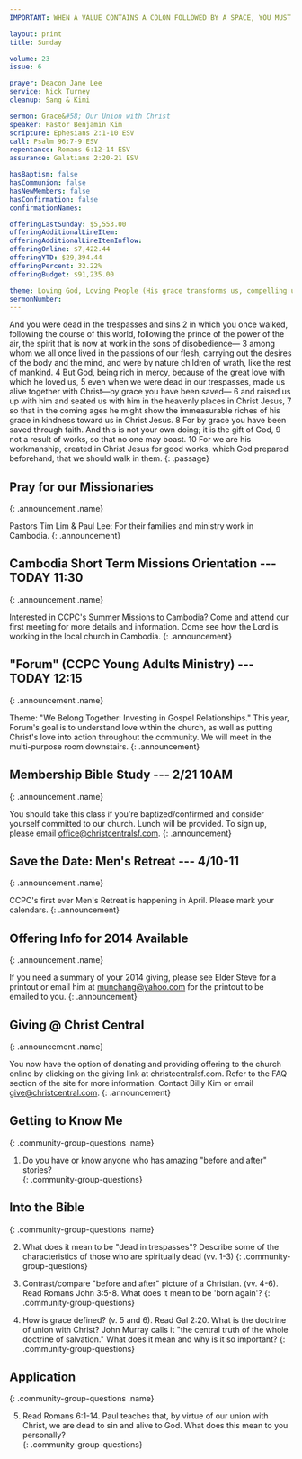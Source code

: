 ```yaml
---
IMPORTANT: WHEN A VALUE CONTAINS A COLON FOLLOWED BY A SPACE, YOU MUST USE &#58;

layout: print
title: Sunday

volume: 23
issue: 6

prayer: Deacon Jane Lee
service: Nick Turney
cleanup: Sang & Kimi

sermon: Grace&#58; Our Union with Christ
speaker: Pastor Benjamin Kim
scripture: Ephesians 2:1-10 ESV
call: Psalm 96:7-9 ESV
repentance: Romans 6:12-14 ESV
assurance: Galatians 2:20-21 ESV

hasBaptism: false
hasCommunion: false
hasNewMembers: false
hasConfirmation: false
confirmationNames: 

offeringLastSunday: $5,553.00
offeringAdditionalLineItem: 
offeringAdditionalLineItemInflow: 
offeringOnline: $7,422.44
offeringYTD: $29,394.44
offeringPercent: 32.22%
offeringBudget: $91,235.00

theme: Loving God, Loving People (His grace transforms us, compelling us to love others)
sermonNumber: 
---
```

And you were dead in the trespasses and sins 2 in which you once walked, following the course of this world, following the prince of the power of the air, the spirit that is now at work in the sons of disobedience— 3 among whom we all once lived in the passions of our flesh, carrying out the desires of the body and the mind, and were by nature children of wrath, like the rest of mankind. 4 But God, being rich in mercy, because of the great love with which he loved us, 5 even when we were dead in our trespasses, made us alive together with Christ—by grace you have been saved— 6 and raised us up with him and seated us with him in the heavenly places in Christ Jesus, 7 so that in the coming ages he might show the immeasurable riches of his grace in kindness toward us in Christ Jesus. 8 For by grace you have been saved through faith. And this is not your own doing; it is the gift of God, 9 not a result of works, so that no one may boast. 10 For we are his workmanship, created in Christ Jesus for good works, which God prepared beforehand, that we should walk in them.
{: .passage}




## Pray for our Missionaries
{: .announcement .name}

Pastors Tim Lim & Paul Lee: For their families and ministry work in Cambodia.
{: .announcement}

## Cambodia Short Term Missions Orientation --- TODAY 11:30
{: .announcement .name}

Interested in CCPC's Summer Missions to Cambodia? Come and attend our first meeting for more details and information. Come see how the Lord is working in the local church in Cambodia.
{: .announcement}

## "Forum" (CCPC Young Adults Ministry) --- TODAY 12:15
{: .announcement .name}

Theme: "We Belong Together: Investing in Gospel Relationships."  This year, Forum's goal is to understand love within the church, as well as putting Christ's love into action throughout the community. We will meet in the multi-purpose room downstairs.
{: .announcement}

## Membership Bible Study --- 2/21 10AM
{: .announcement .name}

You should take this class if you're baptized/confirmed and consider yourself committed to our church. Lunch will be provided. To sign up, please email office@christcentralsf.com.
{: .announcement}

## Save the Date&#58; Men's Retreat --- 4/10-11
{: .announcement .name}

CCPC's first ever Men's Retreat is happening in April. Please mark your calendars.
{: .announcement}

## Offering Info for 2014 Available
{: .announcement .name}

If you need a summary of your 2014 giving, please see Elder Steve for a printout or email him at munchang@yahoo.com for the printout to be emailed to you. 
{: .announcement}

## Giving @ Christ Central
{: .announcement .name}

You now have the option of donating and providing offering to the church online by clicking on the giving link at christcentralsf.com. Refer to the FAQ section of the site for more information. Contact Billy Kim or email give@christcentral.com. 
{: .announcement}

## Getting to Know Me
{: .community-group-questions .name}

1) Do you have or know anyone who has amazing "before and after" stories?  
{: .community-group-questions}

## Into the Bible
{: .community-group-questions .name}

2) What does it mean to be "dead in trespasses"? Describe some of the characteristics of those who are spiritually dead (vv. 1-3)
{: .community-group-questions}

3) Contrast/compare "before and after" picture of a Christian. (vv. 4-6). Read Romans John 3:5-8. What does it mean to be 'born again'?
{: .community-group-questions}

4) How is grace defined? (v. 5 and 6). Read Gal 2:20. What is the doctrine of union with Christ? John Murray calls it "the central truth of the whole doctrine of salvation." What does it mean and why is it so important?
{: .community-group-questions}

## Application
{: .community-group-questions .name}

5) Read Romans 6:1-14. Paul teaches that, by virtue of our union with Christ, we are dead to sin and alive to God. What does this mean to you personally?  
{: .community-group-questions}
